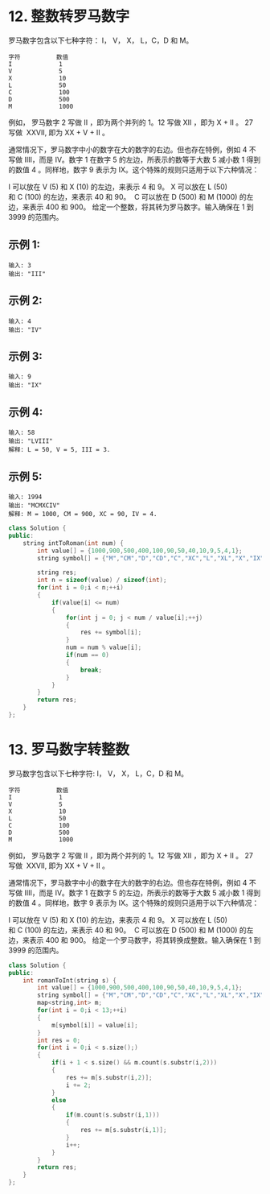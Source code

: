 # 12. 整数转罗马数字
罗马数字包含以下七种字符： I， V， X， L，C，D 和 M。
```
字符          数值
I             1
V             5
X             10
L             50
C             100
D             500
M             1000
```
例如， 罗马数字 2 写做 II ，即为两个并列的 1。12 写做 XII ，即为 X + II 。 27 写做  XXVII, 即为 XX + V + II 。

通常情况下，罗马数字中小的数字在大的数字的右边。但也存在特例，例如 4 不写做 IIII，而是 IV。数字 1 在数字 5 的左边，所表示的数等于大数 5 减小数 1 得到的数值 4 。同样地，数字 9 表示为 IX。这个特殊的规则只适用于以下六种情况：

I 可以放在 V (5) 和 X (10) 的左边，来表示 4 和 9。
X 可以放在 L (50) 和 C (100) 的左边，来表示 40 和 90。 
C 可以放在 D (500) 和 M (1000) 的左边，来表示 400 和 900。
给定一个整数，将其转为罗马数字。输入确保在 1 到 3999 的范围内。

## 示例 1:
```
输入: 3
输出: "III"
```
## 示例 2:
```
输入: 4
输出: "IV"
```
## 示例 3:
```
输入: 9
输出: "IX"
```
## 示例 4:
```
输入: 58
输出: "LVIII"
解释: L = 50, V = 5, III = 3.
```
## 示例 5:
```
输入: 1994
输出: "MCMXCIV"
解释: M = 1000, CM = 900, XC = 90, IV = 4.
```
```c++
class Solution {
public:
    string intToRoman(int num) {
        int value[] = {1000,900,500,400,100,90,50,40,10,9,5,4,1};
        string symbol[] = {"M","CM","D","CD","C","XC","L","XL","X","IX","V","IV","I"};

        string res;
        int n = sizeof(value) / sizeof(int);
        for(int i = 0;i < n;++i)
        {
            if(value[i] <= num)
            {
                for(int j = 0; j < num / value[i];++j)
                {
                    res += symbol[i];
                }
                num = num % value[i];
                if(num == 0)
                {
                    break;
                }
            }
        }
        return res;
    }
};
```

# 13. 罗马数字转整数
罗马数字包含以下七种字符: I， V， X， L，C，D 和 M。
```
字符          数值
I             1
V             5
X             10
L             50
C             100
D             500
M             1000
```
例如， 罗马数字 2 写做 II ，即为两个并列的 1。12 写做 XII ，即为 X + II 。 27 写做  XXVII, 即为 XX + V + II 。

通常情况下，罗马数字中小的数字在大的数字的右边。但也存在特例，例如 4 不写做 IIII，而是 IV。数字 1 在数字 5 的左边，所表示的数等于大数 5 减小数 1 得到的数值 4 。同样地，数字 9 表示为 IX。这个特殊的规则只适用于以下六种情况：

I 可以放在 V (5) 和 X (10) 的左边，来表示 4 和 9。
X 可以放在 L (50) 和 C (100) 的左边，来表示 40 和 90。 
C 可以放在 D (500) 和 M (1000) 的左边，来表示 400 和 900。
给定一个罗马数字，将其转换成整数。输入确保在 1 到 3999 的范围内。

```c++
class Solution {
public:
    int romanToInt(string s) {
        int value[] = {1000,900,500,400,100,90,50,40,10,9,5,4,1};
        string symbol[] = {"M","CM","D","CD","C","XC","L","XL","X","IX","V","IV","I"};
        map<string,int> m;
        for(int i = 0;i < 13;++i)
        {
            m[symbol[i]] = value[i];
        }
        int res = 0;
        for(int i = 0;i < s.size();)
        {
            if(i + 1 < s.size() && m.count(s.substr(i,2)))
            {
                res += m[s.substr(i,2)];
                i += 2;
            }
            else
            {
                if(m.count(s.substr(i,1)))
                {
                    res += m[s.substr(i,1)];
                }
                i++;
            }
        }
        return res;
    }
};
```
